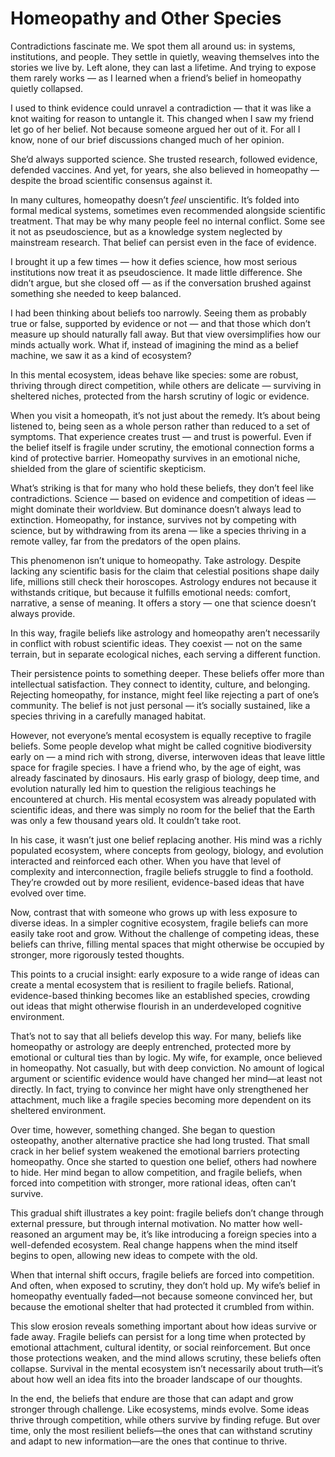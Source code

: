 # Homeopathy and Other Species

Contradictions fascinate me.
We spot them all around us: in systems, institutions, and people.
They settle in quietly, weaving themselves into the stories we live by.
Left alone, they can last a lifetime.
And trying to expose them rarely works — as I learned when a friend’s belief in homeopathy quietly collapsed.

I used to think evidence could unravel a contradiction — that it was like a knot waiting for reason to untangle it.
This changed when I saw my friend let go of her belief.
Not because someone argued her out of it. For all I know, none of our brief discussions changed much of her opinion. 

She’d always supported science. She trusted research, followed evidence, defended vaccines. And yet, for years, she also believed in homeopathy — despite the broad scientific consensus against it.

In many cultures, homeopathy doesn’t _feel_ unscientific. It’s folded into formal medical systems, sometimes even recommended alongside scientific treatment. That may be why many people feel no internal conflict. Some see it not as pseudoscience, but as a knowledge system neglected by mainstream research. That belief can persist even in the face of evidence. 

I brought it up a few times — how it defies science, how most serious institutions now treat it as pseudoscience. It made little difference. She didn’t argue, but she closed off — as if the conversation brushed against something she needed to keep balanced.

I had been thinking about beliefs too narrowly. Seeing them as probably true or false, supported by evidence or not — and that those which don’t measure up should naturally fall away. But that view oversimplifies how our minds actually work. What if, instead of imagining the mind as a belief machine, we saw it as a kind of ecosystem?

In this mental ecosystem, ideas behave like species: some are robust, thriving through direct competition, while others are delicate — surviving in sheltered niches, protected from the harsh scrutiny of logic or evidence.

When you visit a homeopath, it’s not just about the remedy. It’s about being listened to, being seen as a whole person rather than reduced to a set of symptoms. That experience creates trust — and trust is powerful. Even if the belief itself is fragile under scrutiny, the emotional connection forms a kind of protective barrier. Homeopathy survives in an emotional niche, shielded from the glare of scientific skepticism.

What’s striking is that for many who hold these beliefs, they don’t feel like contradictions. Science — based on evidence and competition of ideas — might dominate their worldview. But dominance doesn’t always lead to extinction. Homeopathy, for instance, survives not by competing with science, but by withdrawing from its arena — like a species thriving in a remote valley, far from the predators of the open plains.

This phenomenon isn’t unique to homeopathy. Take astrology. Despite lacking any scientific basis for the claim that celestial positions shape daily life, millions still check their horoscopes. Astrology endures not because it withstands critique, but because it fulfills emotional needs: comfort, narrative, a sense of meaning. It offers a story — one that science doesn’t always provide.

In this way, fragile beliefs like astrology and homeopathy aren’t necessarily in conflict with robust scientific ideas. They coexist — not on the same terrain, but in separate ecological niches, each serving a different function.

Their persistence points to something deeper. These beliefs offer more than intellectual satisfaction. They connect to identity, culture, and belonging. Rejecting homeopathy, for instance, might feel like rejecting a part of one’s community. The belief is not just personal — it’s socially sustained, like a species thriving in a carefully managed habitat.

However, not everyone’s mental ecosystem is equally receptive to fragile beliefs. Some people develop what might be called cognitive biodiversity early on — a mind rich with strong, diverse, interwoven ideas that leave little space for fragile species. I have a friend who, by the age of eight, was already fascinated by dinosaurs. His early grasp of biology, deep time, and evolution naturally led him to question the religious teachings he encountered at church. His mental ecosystem was already populated with scientific ideas, and there was simply no room for the belief that the Earth was only a few thousand years old. It couldn’t take root.

In his case, it wasn’t just one belief replacing another. His mind was a richly populated ecosystem, where concepts from geology, biology, and evolution interacted and reinforced each other. When you have that level of complexity and interconnection, fragile beliefs struggle to find a foothold. They’re crowded out by more resilient, evidence-based ideas that have evolved over time.

Now, contrast that with someone who grows up with less exposure to diverse ideas. In a simpler cognitive ecosystem, fragile beliefs can more easily take root and grow. Without the challenge of competing ideas, these beliefs can thrive, filling mental spaces that might otherwise be occupied by stronger, more rigorously tested thoughts.

This points to a crucial insight: early exposure to a wide range of ideas can create a mental ecosystem that is resilient to fragile beliefs. Rational, evidence-based thinking becomes like an established species, crowding out ideas that might otherwise flourish in an underdeveloped cognitive environment.

That’s not to say that all beliefs develop this way. For many, beliefs like homeopathy or astrology are deeply entrenched, protected more by emotional or cultural ties than by logic. My wife, for example, once believed in homeopathy. Not casually, but with deep conviction. No amount of logical argument or scientific evidence would have changed her mind—at least not directly. In fact, trying to convince her might have only strengthened her attachment, much like a fragile species becoming more dependent on its sheltered environment.

Over time, however, something changed. She began to question osteopathy, another alternative practice she had long trusted. That small crack in her belief system weakened the emotional barriers protecting homeopathy. Once she started to question one belief, others had nowhere to hide. Her mind began to allow competition, and fragile beliefs, when forced into competition with stronger, more rational ideas, often can’t survive.

This gradual shift illustrates a key point: fragile beliefs don’t change through external pressure, but through internal motivation. No matter how well-reasoned an argument may be, it’s like introducing a foreign species into a well-defended ecosystem. Real change happens when the mind itself begins to open, allowing new ideas to compete with the old.

When that internal shift occurs, fragile beliefs are forced into competition. And often, when exposed to scrutiny, they don’t hold up. My wife’s belief in homeopathy eventually faded—not because someone convinced her, but because the emotional shelter that had protected it crumbled from within.

This slow erosion reveals something important about how ideas survive or fade away. Fragile beliefs can persist for a long time when protected by emotional attachment, cultural identity, or social reinforcement. But once those protections weaken, and the mind allows scrutiny, these beliefs often collapse. Survival in the mental ecosystem isn’t necessarily about truth—it’s about how well an idea fits into the broader landscape of our thoughts.

In the end, the beliefs that endure are those that can adapt and grow stronger through challenge. Like ecosystems, minds evolve. Some ideas thrive through competition, while others survive by finding refuge. But over time, only the most resilient beliefs—the ones that can withstand scrutiny and adapt to new information—are the ones that continue to thrive.
